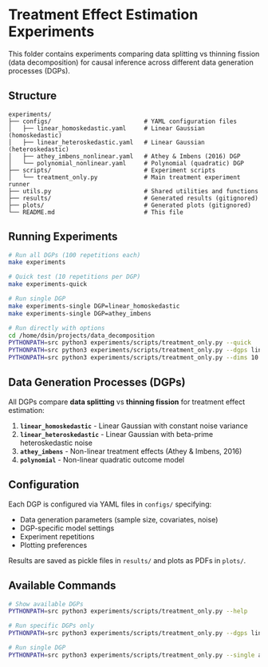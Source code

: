 # Treatment Effect Estimation Experiments

This folder contains experiments comparing data splitting vs thinning fission (data decomposition) for causal inference across different data generation processes (DGPs).

## Structure

```
experiments/
├── configs/                          # YAML configuration files
│   ├── linear_homoskedastic.yaml     # Linear Gaussian (homoskedastic)
│   ├── linear_heteroskedastic.yaml   # Linear Gaussian (heteroskedastic)
│   ├── athey_imbens_nonlinear.yaml   # Athey & Imbens (2016) DGP
│   └── polynomial_nonlinear.yaml     # Polynomial (quadratic) DGP
├── scripts/                          # Experiment scripts
│   └── treatment_only.py             # Main treatment experiment runner
├── utils.py                          # Shared utilities and functions
├── results/                          # Generated results (gitignored)
├── plots/                            # Generated plots (gitignored)
└── README.md                         # This file
```

## Running Experiments

```bash
# Run all DGPs (100 repetitions each)
make experiments

# Quick test (10 repetitions per DGP)
make experiments-quick

# Run single DGP
make experiments-single DGP=linear_homoskedastic
make experiments-single DGP=athey_imbens

# Run directly with options
cd /home/dsin/projects/data_decomposition
PYTHONPATH=src python3 experiments/scripts/treatment_only.py --quick
PYTHONPATH=src python3 experiments/scripts/treatment_only.py --dgps linear_homoskedastic polynomial
PYTHONPATH=src python3 experiments/scripts/treatment_only.py --dims 10 20 30
```

## Data Generation Processes (DGPs)

All DGPs compare **data splitting** vs **thinning fission** for treatment effect estimation:

1. **`linear_homoskedastic`** - Linear Gaussian with constant noise variance
2. **`linear_heteroskedastic`** - Linear Gaussian with beta-prime heteroskedastic noise
3. **`athey_imbens`** - Non-linear treatment effects (Athey & Imbens, 2016)
4. **`polynomial`** - Non-linear quadratic outcome model

## Configuration

Each DGP is configured via YAML files in `configs/` specifying:
- Data generation parameters (sample size, covariates, noise)
- DGP-specific model settings
- Experiment repetitions
- Plotting preferences

Results are saved as pickle files in `results/` and plots as PDFs in `plots/`.

## Available Commands

```bash
# Show available DGPs
PYTHONPATH=src python3 experiments/scripts/treatment_only.py --help

# Run specific DGPs only
PYTHONPATH=src python3 experiments/scripts/treatment_only.py --dgps linear_homoskedastic polynomial

# Run single DGP
PYTHONPATH=src python3 experiments/scripts/treatment_only.py --single athey_imbens
```
